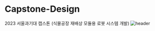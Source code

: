 # Capstone-Design
2023 서울과기대 캡스톤 (식물공장 재배상 모듈용 로봇 시스템 개발)
![header](https://capsule-render.vercel.app/api?type=soft,)
